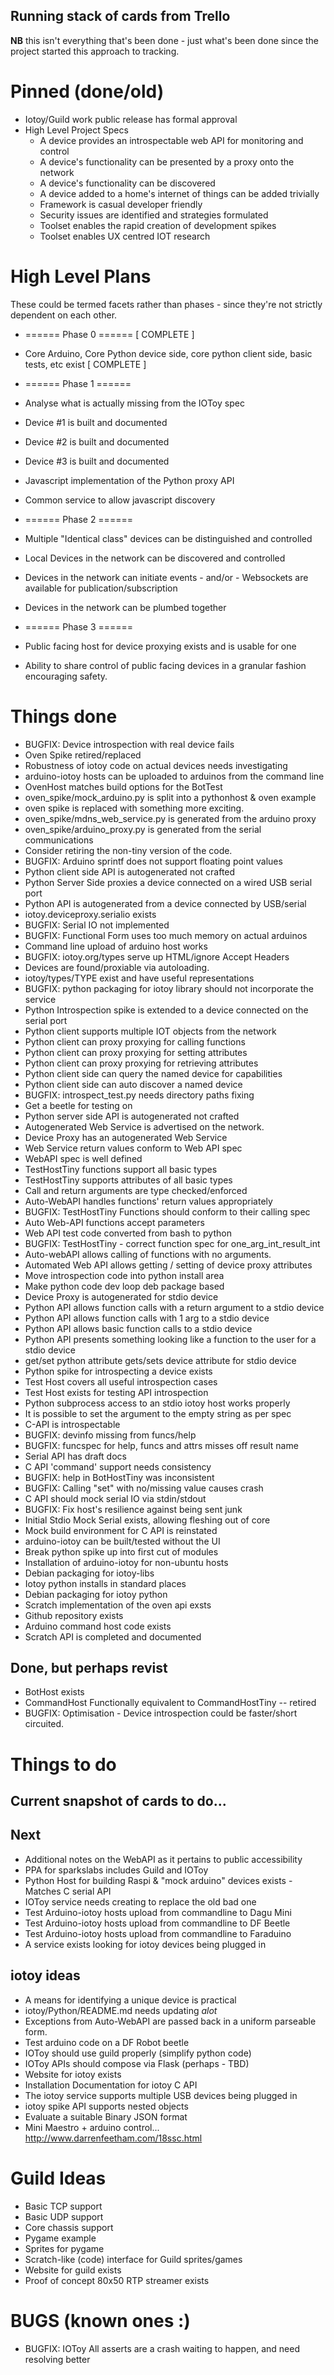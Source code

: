 ## Running stack of cards from Trello

**NB** this isn't everything that's been done - just what's been done since the project started this approach to tracking.

# Pinned (done/old)

* Iotoy/Guild work public release has formal approval
* High Level Project Specs
  - A device provides an introspectable web API for monitoring and control
  - A device's functionality can be presented by a proxy onto the network
  - A device's functionality can be discovered
  - A device added to a home's internet of things can be added trivially
  - Framework is casual developer friendly
  - Security issues are identified and strategies formulated
  - Toolset enables the rapid creation of development spikes
  - Toolset enables UX centred IOT research

# High Level Plans

These could be termed facets rather than phases - since they're not strictly dependent on each other.

* ====== Phase 0 ====== [ COMPLETE ]
* Core Arduino, Core Python device side, core python client side, basic tests, etc exist [ COMPLETE ]

* ====== Phase 1 ======
* Analyse what is actually missing from the IOToy spec
* Device #1 is built and documented
* Device #2 is built and documented
* Device #3 is built and documented
* Javascript implementation of the Python proxy API
* Common service to allow javascript discovery

* ====== Phase 2 ======
* Multiple "Identical class" devices can be distinguished and controlled
* Local Devices in the network can be discovered and controlled
* Devices in the network can initiate events - and/or - Websockets are available for publication/subscription
* Devices in the network can be plumbed together

* ====== Phase 3 ======
* Public facing host for device proxying exists and is usable for one
* Ability to share control of public facing devices in a granular fashion encouraging safety.

# Things done

* BUGFIX: Device introspection with real device fails
* Oven Spike retired/replaced
* Robustness of iotoy code on actual devices needs investigating
* arduino-iotoy hosts can be uploaded to arduinos from the command line
* OvenHost matches build options for the BotTest
* oven_spike/mock_arduino.py is split into a pythonhost & oven example
* oven spike is replaced with something more exciting.
* oven_spike/mdns_web_service.py is generated from the arduino proxy
* oven_spike/arduino_proxy.py is generated from the serial communications
* Consider retiring the non-tiny version of the code.
* BUGFIX: Arduino sprintf does not support floating point values
* Python client side API is autogenerated not crafted
* Python Server Side proxies a device connected on a wired USB serial port
* Python API is autogenerated from a device connected by USB/serial
* iotoy.deviceproxy.serialio exists
* BUGFIX: Serial IO not implemented
* BUGFIX: Functional Form uses too much memory on actual arduinos
* Command line upload of arduino host works
* BUGFIX: iotoy.org/types serve up HTML/ignore Accept Headers
* Devices are found/proxiable via autoloading.
* iotoy/types/TYPE exist and have useful representations
* BUGFIX: python packaging for iotoy library should not incorporate the service
* Python Introspection spike is extended to a device connected on the serial port
* Python client supports multiple IOT objects from the network
* Python client can proxy proxying for calling functions
* Python client can proxy proxying for setting attributes
* Python client can proxy proxying for retrieving attributes
* Python client side can query the named device for capabilities
* Python client side can auto discover a named device
* BUGFIX: introspect_test.py needs directory paths fixing
* Get a beetle for testing on
* Python server side API is autogenerated not crafted
* Autogenerated Web Service is advertised on the network.
* Device Proxy has an autogenerated Web Service
* Web Service return values conform to Web API spec
* WebAPI spec is well defined
* TestHostTiny functions support all basic types
* TestHostTiny supports attributes of all basic types
* Call and return arguments are type checked/enforced
* Auto-WebAPI handles functions' return values appropriately
* BUGFIX: TestHostTiny Functions should conform to their calling spec
* Auto Web-API functions accept parameters
* Web API test code converted from bash to python
* BUGFIX: TestHostTiny - correct function spec for one_arg_int_result_int
* Auto-webAPI allows calling of functions with no arguments.
* Automated Web API allows getting / setting of device proxy attributes
* Move introspection code into python install area
* Make python code dev loop deb package based
* Device Proxy is autogenerated for stdio device
* Python API allows function calls with a return argument to a stdio device
* Python API allows function calls with 1 arg to a stdio device
* Python API allows basic function calls to a stdio device
* Python API presents something looking like a function to the user for a stdio device
* get/set python attribute gets/sets device attribute for stdio device
* Python spike for introspecting a device exists
* Test Host covers all useful introspection cases
* Test Host exists for testing API introspection
* Python subprocess access to an stdio iotoy host works properly
* It is possible to set the argument to the empty string as per spec
* C-API is introspectable
* BUGFIX: devinfo missing from funcs/help
* BUGFIX: funcspec for help, funcs and attrs misses off result name
* Serial API has draft docs
* C API 'command' support needs consistency
* BUGFIX: help in BotHostTiny was inconsistent
* BUGFIX: Calling "set" with no/missing value causes crash
* C API should mock serial IO via stdin/stdout
* BUGFIX: Fix host's resilience against being sent junk
* Initial Stdio Mock Serial exists, allowing fleshing out of core
* Mock build environment for C API is reinstated
* arduino-iotoy can be built/tested without the UI
* Break python spike up into first cut of modules
* Installation of arduino-iotoy for non-ubuntu hosts 
* Debian packaging for iotoy-libs
* Iotoy python installs in standard places
* Debian packaging for iotoy python
* Scratch implementation of the oven api exsts
* Github repository exists
* Arduino command host code exists
* Scratch API is completed and documented

## Done, but perhaps revist

* BotHost exists
* CommandHost Functionally equivalent to CommandHostTiny -- retired
* BUGFIX: Optimisation - Device introspection could be faster/short circuited.

# Things to do

## Current snapshot of cards to do...

## Next

* Additional notes on the WebAPI as it pertains to public accessibility
* PPA for sparkslabs includes Guild and IOToy
* Python Host for building Raspi & "mock arduino" devices exists - Matches C serial API
* IOToy service needs creating to replace the old bad one
* Test Arduino-iotoy hosts upload from commandline to Dagu Mini
* Test Arduino-iotoy hosts upload from commandline to DF Beetle
* Test Arduino-iotoy hosts upload from commandline to Faraduino
* A service exists looking for iotoy devices being plugged in

## iotoy ideas

* A means for identifying a unique device is practical
* iotoy/Python/README.md needs updating *alot*
* Exceptions from Auto-WebAPI are passed back in a uniform parseable form.
* Test arduino code on a DF Robot beetle
* IOToy should use guild properly (simplify python code)
* IOToy APIs should compose via Flask (perhaps - TBD)
* Website for iotoy exists
* Installation Documentation for iotoy C API
* The iotoy service supports multiple USB devices being plugged in
* iotoy spike API supports nested objects
* Evaluate a suitable Binary JSON format
* Mini Maestro + arduino control... http://www.darrenfeetham.com/18ssc.html

# Guild Ideas

* Basic TCP support
* Basic UDP support
* Core chassis support
* Pygame example
* Sprites for pygame
* Scratch-like (code) interface for Guild sprites/games
* Website for guild exists
* Proof of concept 80x50 RTP streamer exists

# BUGS (known ones :)

* BUGFIX: IOToy All asserts are a crash waiting to happen, and need resolving better

